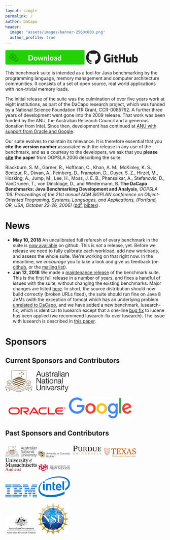 ```yaml
---
layout: single
permalink: /
author: DaCapo
header:
  image: "assets/images/banner-2560x600.png"
  author_profile: true
---
```




[![download](assets/images/sfdownload.png)](https://sourceforge.net/projects/dacapobench/files/latest/download)
 [![github](assets/images/github.png)](https://github.com/dacapobench)

This benchmark suite is intended as a tool for Java benchmarking by the programming language, memory management and computer architecture communities.  It consists of a set of open source, real world applications with non-trivial memory loads.

The initial release of the suite was the culmination of over five years work at eight institutions, as part of the DaCapo research project, which was funded by a National Science Foundation ITR Grant, CCR-0085792.   A further three years of development went gone into the 2009 release.  That work was been funded by the ANU, the Australian Research Council and a generous donation from Intel.  Since then, development has continued at [ANU with support from Oracle and Google](#currentsponsors).

Our suite evolves to maintain its relevance. It is therefore essential that you **cite the version number** associated with the release in any use of the benchmark, and as a courtesy to the developers, we ask that you **please [cite](cite.txt) the paper** from OOPSLA 2006 describing the suite:

Blackburn, S. M., Garner, R., Hoffman, C., Khan, A. M., McKinley, K. S., Bentzur, R., Diwan, A., Feinberg, D., Frampton, D., Guyer, S. Z., Hirzel, M., Hosking, A., Jump, M., Lee, H., Moss, J. E. B., Phansalkar, A., Stefanovic, D., VanDrunen, T., von Dincklage, D., and Wiedermann, B. **The DaCapo Benchmarks: Java Benchmarking Development and Analysis**, *OOPSLA '06: Proceedings of the 21st annual ACM SIGPLAN conference on Object-Oriented Programing, Systems, Languages, and Applications, (Portland, OR, USA, October 22-26, 2006)* ([pdf](assets/pdf/dacapo-oopsla-2006.pdf), [bibtex](cite.txt)).

# News

* **May 10, 2018** An uncalibrated full referesh of every benchmark in the suite is [now available](https://github.com/dacapobench/dacapobench/commit/2baec49bcc9a1dff3acc4e710e00535126166cfd) on github.   This is *not* a release, yet.   Before we release we need to fully calibrate each workload, add new workloads, and assess the whole suite.   We're working on that right now.   In the meantime, we *encourage* you to take a look and give us feedback (on [github](https://github.com/dacapobench/dacapobench/issues), or the [mailing list](https://sourceforge.net/p/dacapobench/mailman/)).
* **Jan 12, 2018** We made a [maintenance release](https://sourceforge.net/projects/dacapobench/files/9.12-bach-MR1/) of the benchmark suite. This is the first full release in a number of years, and fixes a handful of issues with the suite, without changing the existing benchmarks. Major changes are listed [here](https://github.com/dacapobench/dacapobench/blob/master/benchmarks/RELEASE_NOTES.txt). In short, the source distribution should now build correctly (broken URLs fixed), the suite should run fine on Java 8 JVMs (with the exception of tomcat which has an underlying problem [unrelated to DaCapo](https://bugs.openjdk.java.net/browse/JDK-8155588), and we have added a new benchmark, lusearch-fix, which is identical to lusearch except that a one-line [bug fix](https://issues.apache.org/jira/browse/LUCENE-1800) to lucene has been applied (we recommend lusearch-fix over lusearch). The issue with lusearch is described in [this paper](https://dl.acm.org/citation.cfm?id=2048092).

<!--
# Benchmarks

Foo bar 

# Usage
 
Bar bar

# Publications
-->

# Sponsors

## <a name="currentsponsors"></a> Current Sponsors and Contributors

![ANU](assets/images/logos/anu-200x69.jpg)

![Oracle](assets/images/logos/oracle-200x51.png)![Google](assets/images/logos/google-200x68.png)

## <a name="pastsponsors"></a> Past Sponsors and Contributors

![ANU](assets/images/logos/anu-100x35.jpg)
![U Colorado](assets/images/logos/colorado-100x20.png)
![Purdue U.](assets/images/logos/purdue-100x35.png)
![U. Texas](assets/images/logos/texas-100x29.png)
![U. Mass](assets/images/logos/umass-100x40.png)
![UNM](assets/images/logos/unm-100x21.png)

![IBM](assets/images/logos/ibm-100x40.png)
![Intel](assets/images/logos/intel-100x66.png)

![ARC](assets/images/logos/arc-100x61.jpg)![NSF](assets/images/logos/nsf-100x100.png)
